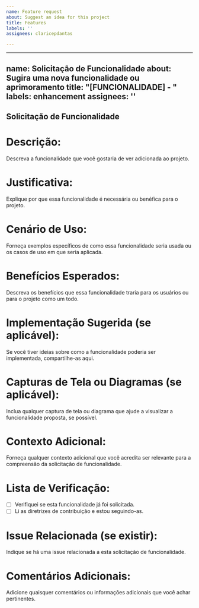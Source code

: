 ```yaml
---
name: Feature request
about: Suggest an idea for this project
title: Features
labels: ''
assignees: claricepdantas

---
```


---
name: Solicitação de Funcionalidade
about: Sugira uma nova funcionalidade ou aprimoramento
title: "[FUNCIONALIDADE] - "
labels: enhancement
assignees: ''
---

## Solicitação de Funcionalidade

# Descrição:
Descreva a funcionalidade que você gostaria de ver adicionada ao projeto.

# Justificativa:
Explique por que essa funcionalidade é necessária ou benéfica para o projeto.

# Cenário de Uso:
Forneça exemplos específicos de como essa funcionalidade seria usada ou os casos de uso em que seria aplicada.

# Benefícios Esperados:
Descreva os benefícios que essa funcionalidade traria para os usuários ou para o projeto como um todo.

# Implementação Sugerida (se aplicável):
Se você tiver ideias sobre como a funcionalidade poderia ser implementada, compartilhe-as aqui.

# Capturas de Tela ou Diagramas (se aplicável):
Inclua qualquer captura de tela ou diagrama que ajude a visualizar a funcionalidade proposta, se possível.

# Contexto Adicional:
Forneça qualquer contexto adicional que você acredita ser relevante para a compreensão da solicitação de funcionalidade.

# Lista de Verificação:
- [ ] Verifiquei se esta funcionalidade já foi solicitada.
- [ ] Li as diretrizes de contribuição e estou seguindo-as.

# Issue Relacionada (se existir):
Indique se há uma issue relacionada a esta solicitação de funcionalidade.

# Comentários Adicionais:
Adicione quaisquer comentários ou informações adicionais que você achar pertinentes.
